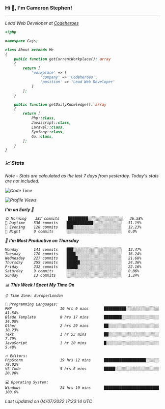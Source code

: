 ### Hi 👋, I'm Cameron Stephen!
<hr>
<p><em>Lead Web Developer at <a href="https://codeheroes.co.uk">Codeheroes</a></p>


```php
<?php

namespace Cajs;

class About extends Me
{
    public function getCurrentWorkplace(): array
    {
        return [
            'workplace' => [
                'company' => 'Codeheroes',
                'position' => 'Lead Web Developer'
            ]
        ];
    }

    public function getDailyKnowledge(): array
    {
        return [
            Php::class,
            Javascript::class,
            Laravel::class,
            Symfony::class,
            Go::class,
        ];
    }
}
```

### 📈 Stats
<p><em>Note - Stats are calculated as the last 7 days from yesterday. Today's stats are not included.</em></p>


<!--START_SECTION:waka-->
![Code Time](http://img.shields.io/badge/Code%20Time-2%2C991%20hrs-blue)

![Profile Views](http://img.shields.io/badge/Profile%20Views-0-blue)

**I'm an Early 🐤** 

```text
🌞 Morning    383 commits    █████████░░░░░░░░░░░░░░░░   36.58% 
🌆 Daytime    536 commits    ████████████░░░░░░░░░░░░░   51.19% 
🌃 Evening    128 commits    ███░░░░░░░░░░░░░░░░░░░░░░   12.23% 
🌙 Night      0 commits      ░░░░░░░░░░░░░░░░░░░░░░░░░   0.0%

```
📅 **I'm Most Productive on Thursday** 

```text
Monday       141 commits    ███░░░░░░░░░░░░░░░░░░░░░░   13.47% 
Tuesday      170 commits    ████░░░░░░░░░░░░░░░░░░░░░   16.24% 
Wednesday    227 commits    █████░░░░░░░░░░░░░░░░░░░░   21.68% 
Thursday     255 commits    ██████░░░░░░░░░░░░░░░░░░░   24.36% 
Friday       232 commits    █████░░░░░░░░░░░░░░░░░░░░   22.16% 
Saturday     9 commits      ░░░░░░░░░░░░░░░░░░░░░░░░░   0.86% 
Sunday       13 commits     ░░░░░░░░░░░░░░░░░░░░░░░░░   1.24%

```


📊 **This Week I Spent My Time On** 

```text
⌚︎ Time Zone: Europe/London

💬 Programming Languages: 
PHP                      10 hrs 6 mins       ██████████░░░░░░░░░░░░░░░   41.54% 
Blade Template           8 hrs 17 mins       ████████░░░░░░░░░░░░░░░░░   34.08% 
Other                    2 hrs 29 mins       ██░░░░░░░░░░░░░░░░░░░░░░░   10.23% 
Text                     1 hr 53 mins        ██░░░░░░░░░░░░░░░░░░░░░░░   7.79% 
JavaScript               1 hr 20 mins        █░░░░░░░░░░░░░░░░░░░░░░░░   5.48%

🔥 Editors: 
PhpStorm                 19 hrs 12 mins      ███████████████████░░░░░░   79.02% 
VS Code                  5 hrs 6 mins        █████░░░░░░░░░░░░░░░░░░░░   20.98%

💻 Operating System: 
Windows                  24 hrs 19 mins      █████████████████████████   100.0%

```


 Last Updated on 04/07/2022 17:23:14 UTC
<!--END_SECTION:waka-->
